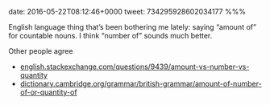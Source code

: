 date: 2016-05-22T08:12:46+0000
tweet: 734295928602034177
%%%

English language thing that’s been bothering me lately: saying “amount of” for countable nouns. I think “number of” sounds much better.

Other people agree

- [english.stackexchange.com/questions/9439/amount-vs-number-vs-quantity](http://english.stackexchange.com/questions/9439/amount-vs-number-vs-quantity)
- [dictionary.cambridge.org/grammar/british-grammar/amount-of-number-of-or-quantity-of](http://dictionary.cambridge.org/grammar/british-grammar/amount-of-number-of-or-quantity-of)
